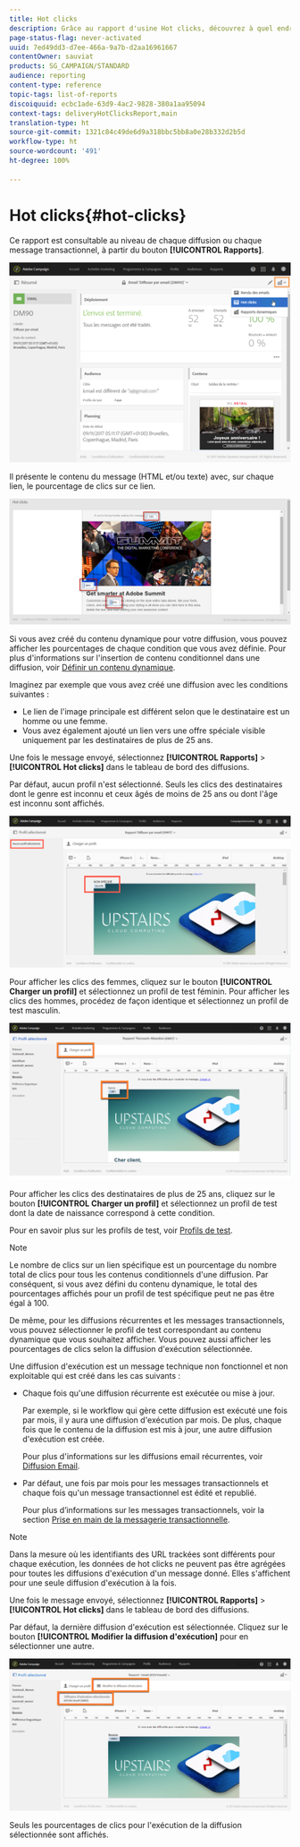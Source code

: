 ```yaml
---
title: Hot clicks
description: Grâce au rapport d'usine Hot clicks, découvrez à quel endroit votre client a cliqué dans votre diffusion.
page-status-flag: never-activated
uuid: 7ed49dd3-d7ee-466a-9a7b-d2aa16961667
contentOwner: sauviat
products: SG_CAMPAIGN/STANDARD
audience: reporting
content-type: reference
topic-tags: list-of-reports
discoiquuid: ecbc1ade-63d9-4ac2-9828-380a1aa95094
context-tags: deliveryHotClicksReport,main
translation-type: ht
source-git-commit: 1321c84c49de6d9a318bbc5bb8a0e28b332d2b5d
workflow-type: ht
source-wordcount: '491'
ht-degree: 100%

---
```



# Hot clicks{#hot-clicks}

Ce rapport est consultable au niveau de chaque diffusion ou chaque message transactionnel, à partir du bouton **[!UICONTROL Rapports]**.

![](assets/delivery_reports_hot-clicks_4.png)

Il présente le contenu du message (HTML et/ou texte) avec, sur chaque lien, le pourcentage de clics sur ce lien.

![](assets/delivery_reports_10.png)

Si vous avez créé du contenu dynamique pour votre diffusion, vous pouvez afficher les pourcentages de chaque condition que vous avez définie. Pour plus d&#39;informations sur l&#39;insertion de contenu conditionnel dans une diffusion, voir [Définir un contenu dynamique](../../designing/using/personalization.md#defining-dynamic-content-in-an-email).

Imaginez par exemple que vous avez créé une diffusion avec les conditions suivantes :

* Le lien de l&#39;image principale est différent selon que le destinataire est un homme ou une femme.
* Vous avez également ajouté un lien vers une offre spéciale visible uniquement par les destinataires de plus de 25 ans.

Une fois le message envoyé, sélectionnez **[!UICONTROL Rapports]** > **[!UICONTROL Hot clicks]** dans le tableau de bord des diffusions.

Par défaut, aucun profil n&#39;est sélectionné. Seuls les clics des destinataires dont le genre est inconnu et ceux âgés de moins de 25 ans ou dont l&#39;âge est inconnu sont affichés.

![](assets/delivery_reports_hot-clicks_1.png)

Pour afficher les clics des femmes, cliquez sur le bouton **[!UICONTROL Charger un profil]** et sélectionnez un profil de test féminin. Pour afficher les clics des hommes, procédez de façon identique et sélectionnez un profil de test masculin.

![](assets/delivery_reports_hot-clicks_2.png)

Pour afficher les clics des destinataires de plus de 25 ans, cliquez sur le bouton **[!UICONTROL Charger un profil]** et sélectionnez un profil de test dont la date de naissance correspond à cette condition.

Pour en savoir plus sur les profils de test, voir [Profils de test](../../audiences/using/managing-test-profiles.md).

>[!NOTE]
>
>Le nombre de clics sur un lien spécifique est un pourcentage du nombre total de clics pour tous les contenus conditionnels d&#39;une diffusion. Par conséquent, si vous avez défini du contenu dynamique, le total des pourcentages affichés pour un profil de test spécifique peut ne pas être égal à 100.

De même, pour les diffusions récurrentes et les messages transactionnels, vous pouvez sélectionner le profil de test correspondant au contenu dynamique que vous souhaitez afficher. Vous pouvez aussi afficher les pourcentages de clics selon la diffusion d&#39;exécution sélectionnée.

Une diffusion d&#39;exécution est un message technique non fonctionnel et non exploitable qui est créé dans les cas suivants :

* Chaque fois qu&#39;une diffusion récurrente est exécutée ou mise à jour.

   Par exemple, si le workflow qui gère cette diffusion est exécuté une fois par mois, il y aura une diffusion d&#39;exécution par mois. De plus, chaque fois que le contenu de la diffusion est mis à jour, une autre diffusion d&#39;exécution est créée.

   Pour plus d&#39;informations sur les diffusions email récurrentes, voir [Diffusion Email](../../automating/using/email-delivery.md).

* Par défaut, une fois par mois pour les messages transactionnels et chaque fois qu&#39;un message transactionnel est édité et republié.

   Pour plus d’informations sur les messages transactionnels, voir la section [Prise en main de la messagerie transactionnelle](../../channels/using/getting-started-with-transactional-msg.md).

>[!NOTE]
>
>Dans la mesure où les identifiants des URL trackées sont différents pour chaque exécution, les données de hot clicks ne peuvent pas être agrégées pour toutes les diffusions d&#39;exécution d&#39;un message donné. Elles s&#39;affichent pour une seule diffusion d&#39;exécution à la fois.

Une fois le message envoyé, sélectionnez **[!UICONTROL Rapports]** > **[!UICONTROL Hot clicks]** dans le tableau de bord des diffusions.

Par défaut, la dernière diffusion d&#39;exécution est sélectionnée. Cliquez sur le bouton **[!UICONTROL Modifier la diffusion d&#39;exécution]** pour en sélectionner une autre.

![](assets/delivery_reports_hot-clicks_3.png)

Seuls les pourcentages de clics pour l&#39;exécution de la diffusion sélectionnée sont affichés.
